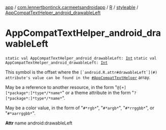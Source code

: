 [app](../../../index.md) / [com.lennertbontinck.carmeetsandroidapp](../../index.md) / [R](../index.md) / [styleable](index.md) / [AppCompatTextHelper_android_drawableLeft](./-app-compat-text-helper_android_drawable-left.md)

# AppCompatTextHelper_android_drawableLeft

`static val AppCompatTextHelper_android_drawableLeft: `[`Int`](https://kotlinlang.org/api/latest/jvm/stdlib/kotlin/-int/index.html)
`static val AppCompatTextHelper_android_drawableLeft: `[`Int`](https://kotlinlang.org/api/latest/jvm/stdlib/kotlin/-int/index.html)

This symbol is the offset where the ``[`android.R.attr#drawableLeft`](#) attribute's value can be found in the ``[`#AppCompatTextHelper`](-app-compat-text-helper.md) array.

May be a reference to another resource, in the form "`@[+][*package*:]*type*/*name*`" or a theme attribute in the form "`?[*package*:]*type*/*name*`".

May be a color value, in the form of "`#*rgb*`", "`#*argb*`", "`#*rrggbb*`", or "`#*aarrggbb*`".

**Attr**
name android:drawableLeft


